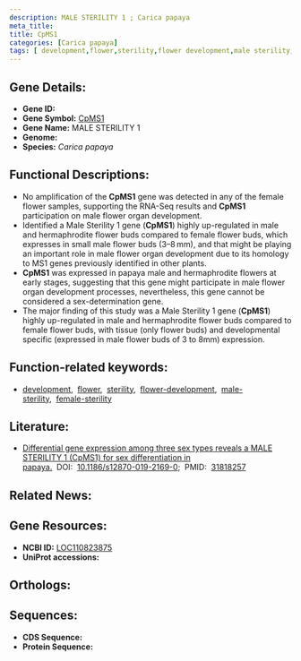 ```yaml
---
description: MALE STERILITY 1 ; Carica papaya
meta_title:
title: CpMS1
categories: [Carica papaya]
tags: [ development,flower,sterility,flower development,male sterility,female sterility ]
---
```


## Gene Details:
- **Gene ID:** []()
- **Gene Symbol:** <u>CpMS1</u>
- **Gene Name:** MALE STERILITY 1
- **Genome:** []()
- **Species:** *Carica papaya*

## Functional Descriptions:
   - No amplification of the **CpMS1** gene was detected in any of the female flower samples, supporting the RNA-Seq results and **CpMS1** participation on male flower organ development.
   - Identified a Male Sterility 1 gene (**CpMS1**) highly up-regulated in male and hermaphrodite flower buds compared to female flower buds, which expresses in small male flower buds (3–8 mm), and that might be playing an important role in male flower organ development due to its homology to MS1 genes previously identified in other plants.
   - **CpMS1** was expressed in papaya male and hermaphrodite flowers at early stages, suggesting that this gene might participate in male flower organ development processes, nevertheless, this gene cannot be considered a sex-determination gene.
   - The major finding of this study was a Male Sterility 1 gene (**CpMS1**) highly up-regulated in male and hermaphrodite flower buds compared to female flower buds, with tissue (only flower buds) and developmental specific (expressed in male flower buds of 3 to 8mm) expression.

## Function-related keywords:
   - [development](/tags/development/),&nbsp;&nbsp;[flower](/tags/flower/),&nbsp;&nbsp;[sterility](/tags/sterility/),&nbsp;&nbsp;[flower-development](/tags/flower-development/),&nbsp;&nbsp;[male-sterility](/tags/male-sterility/),&nbsp;&nbsp;[female-sterility](/tags/female-sterility/)

## Literature:
   - [Differential gene expression among three sex types reveals a MALE STERILITY 1 (CpMS1) for sex differentiation in papaya.](https://doi.org/10.1186/s12870-019-2169-0)&nbsp;&nbsp;DOI:&nbsp;&nbsp;[10.1186/s12870-019-2169-0](https://doi.org/10.1186/s12870-019-2169-0);&nbsp;&nbsp;PMID:&nbsp;&nbsp;[31818257](https://pubmed.ncbi.nlm.nih.gov/31818257/)

## Related News:

## Gene Resources:
- **NCBI ID:**  [LOC110823875](https://www.ncbi.nlm.nih.gov/gene/?term=LOC110823875)
- **UniProt accessions:**  [](https://www.uniprot.org/uniprotkb//entry)

## Orthologs:

## Sequences:
- **CDS Sequence:**
- **Protein Sequence:**
